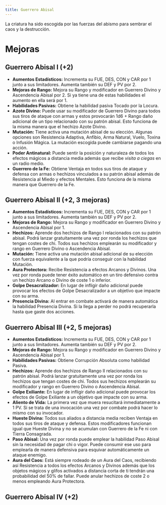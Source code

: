 ```yaml
---
title: Guerrero Abisal
---
```


La criatura ha sido escogida por las fuerzas del abismo para sembrar el caos y la destrucción. 

# Mejoras

## Guerrero Abisal I (+2)

- **Aumentos Estadísticos:** Incrementa su FUE, DES, CON y CAR por 1 junto a sus limitadores. Aumenta también su DEF y PV por 2.
- **Mejoras de Rango:** Mejora su Rango y modificador en Guerrero Divino y Ascendencia Abisal por 2. Si ya tiene una de estas habilidades el aumento en ella será por 1. 
- **Habilidades Pasivas:** Obtiene la habilidad pasiva Tocado por la Locura.
- **Azote Divino:** Puede usar su modificador de Guerrero Divino para todos sus tiros de ataque con armas y estos provocarán 1d6 + Rango daño adicional de un tipo relacionado con su patrón abisal. Esto funciona de la misma manera que el hechizo Azote Divino.
- **Mutación:** Tiene activa una mutación abisal de su elección. Algunas opciones son Resistencia Adaptiva, Anfibio, Arma Natural, Vuelo, Toxina o Infusión Mágica. La mutación escogida puede cambiarse pagando una acción.
- **Poder Antinatural:** Puede sentir la posición y naturaleza de todos los efectos mágicos a distancia media además que recibe *visita a ciegas* en un radio medio.
- **Guerrero de la Fe:** Obtiene Ventaja en todos sus tiros de ataque y defensa con armas o hechizos vinculados a su patrón abisal además de Resistencia al Miedo y efectos Mentales. Esto funciona de la misma manera que Guerrero de la Fe.

## Guerrero Abisal II (+2, 3 mejoras)

- **Aumentos Estadísticos:** Incrementa su FUE, DES, CON y CAR por 1 junto a sus limitadores. Aumenta también su DEF y PV por 2.
- **Mejoras de Rango:** Mejora su Rango y modificador en Guerrero Divino y Ascendencia Abisal por 1.
- **Hechizos:** Aprende dos hechizos de Rango I relacionados con su patrón abisal. Podrá lanzar gratuitamente una vez por ronda los hechizos que tengan costes de chi. Todos sus hechizos emplearán su modificador y rango en Guerrero Divino o Ascendencia Abisal.
- **Mutación:** Tiene activa una mutación abisal adicional de su elección con fuerza equivalente a la que podría conseguir con la habilidad Mutación.
- **Aura Protectora:** Recibe Resistencia a efectos Arcanos y Divinos. Una vez por ronda puede tener éxito automático en un tiro defensivo contra un hechizo Arcano o Divino de coste 1 o inferior.
- **Golpe Desacralizador:** En lugar de infligir daño adicional puede provocar los efectos de Golpe Desacralizador a un objetivo que impacte con su arma.
- **Presencia Divina:** Al entrar en combate activará de manera automática la habilidad Presencia Divina. Si la llega a perder no podrá recuperarla hasta que gaste dos acciones.

## Guerrero Abisal III (+2, 5 mejoras)

- **Aumentos Estadísticos:** Incrementa su FUE, DES, CON y CAR por 1 junto a sus limitadores. Aumenta también su DEF y PV por 2.
- **Mejoras de Rango:** Mejora su Rango y modificador en Guerrero Divino y Ascendencia Abisal por 1.
- **Habilidades Pasivas:** Obtiene Corrupción Absoluta como habilidad Pasiva.
- **Hechizos:** Aprende dos hechizos de Rango II relacionados con su patrón abisal. Podrá lanzar gratuitamente una vez por ronda los hechizos que tengan costes de chi. Todos sus hechizos emplearán su modificador y rango en Guerrero Divino o Ascendencia Abisal.
- **Golpe Exiliante:** En lugar de infligir daño adicional puede provocar los efectos de Golpe Exiliante a un objetivo que impacte con su arma.
- **Aliento de Vida:** La primera vez que muera resucitará inmediatamente a 1 PV. Si se trata de una invocación una vez por combate podrá hacer lo mismo con su invocador.
- **Hueste Divina:** Todos sus aliados a distancia media reciben Ventaja en todos sus tiros de ataque y defensa. Estos modificadores funcionan igual que Hueste Divina y no se acumulan con Guerrero de la Fe ni con Tierra Consagrada.
- **Paso Abisal:** Una vez por ronda puede emplear la habilidad Paso Abisal sin la necesidad de pagar chi o vigor. Puede consumir ese uso para emplearla de manera defensiva para esquivar automáticamente un ataque enemigo.  
- **Aura del Caos:** Está siempre rodeado de un Aura del Caos, recibiendo así Resistencia a todos los efectos Arcanos y Divinos además que los objetos mágicos y glifos activados a distancia corta de ti tendrán una probabilidad del 50% de fallar. Puede anular hechizos de coste 2 o menos empleando Aura Protectora.

## Guerrero Abisal IV (+2)

